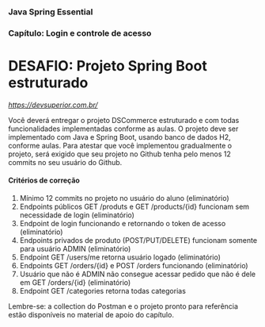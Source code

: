 ### Java Spring Essential
### Capítulo: Login e controle de acesso
# DESAFIO: Projeto Spring Boot estruturado
*https://devsuperior.com.br/*


Você deverá entregar o projeto DSCommerce estruturado e com todas funcionalidades implementadas conforme as aulas.
O projeto deve ser implementado com Java e Spring Boot, usando banco de dados H2, conforme aulas.
Para atestar que você implementou gradualmente o projeto, será exigido que seu projeto no Github tenha pelo menos 12 commits no seu usuário do Github.

#### Critérios de correção
1. Mínimo 12 commits no projeto no usuário do aluno (eliminatório)
2. Endpoints públicos GET /produts e GET /products/{id} funcionam sem necessidade de login (eliminatório)
3. Endpoint de login funcionando e retornando o token de acesso (eliminatório)
4. Endpoints privados de produto (POST/PUT/DELETE) funcionam somente para usuário ADMIN (eliminatório)
5. Endpoint GET /users/me retorna usuário logado (eliminatório)
6. Endpoints GET /orders/{id} e POST /orders funcionando (eliminatório)
7. Usuário que não é ADMIN não consegue acessar pedido que não é dele em GET /orders/{id} (eliminatório)
8. Endpoint GET /categories retorna todas categorias
   
Lembre-se: a collection do Postman e o projeto pronto para referência estão disponíveis no material de apoio do capítulo. 